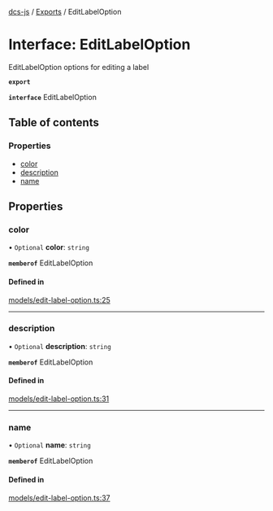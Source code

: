 [dcs-js](../README.md) / [Exports](../modules.md) / EditLabelOption

# Interface: EditLabelOption

EditLabelOption options for editing a label

**`export`**

**`interface`** EditLabelOption

## Table of contents

### Properties

- [color](EditLabelOption.md#color)
- [description](EditLabelOption.md#description)
- [name](EditLabelOption.md#name)

## Properties

### <a id="color" name="color"></a> color

• `Optional` **color**: `string`

**`memberof`** EditLabelOption

#### Defined in

[models/edit-label-option.ts:25](https://github.com/unfoldingWord/dcs-js/blob/c677a54/models/edit-label-option.ts#L25)

___

### <a id="description" name="description"></a> description

• `Optional` **description**: `string`

**`memberof`** EditLabelOption

#### Defined in

[models/edit-label-option.ts:31](https://github.com/unfoldingWord/dcs-js/blob/c677a54/models/edit-label-option.ts#L31)

___

### <a id="name" name="name"></a> name

• `Optional` **name**: `string`

**`memberof`** EditLabelOption

#### Defined in

[models/edit-label-option.ts:37](https://github.com/unfoldingWord/dcs-js/blob/c677a54/models/edit-label-option.ts#L37)
